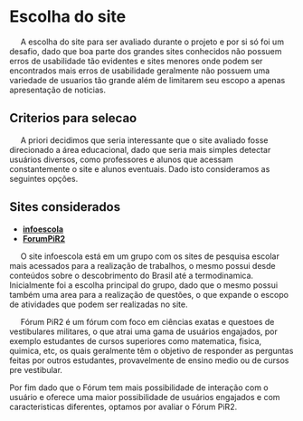 # Escolha do site

&nbsp;&nbsp;&nbsp;&nbsp; A escolha do site para ser avaliado durante o projeto e por si só foi um desafio, dado que boa parte dos grandes sites conhecidos não possuem erros de usabilidade tão evidentes e sites menores onde podem ser encontrados mais erros de usabilidade geralmente não possuem uma variedade de usuarios tão grande além de limitarem seu escopo a apenas apresentação de noticias.

## Criterios para selecao

&nbsp;&nbsp;&nbsp;&nbsp; A priori decidimos que seria interessante que o site avaliado fosse direcionado a área educacional, dado que seria mais simples detectar usuários diversos, como professores e alunos que acessam constantemente o site e alunos eventuais. Dado isto consideramos as seguintes opções.

## Sites considerados

* [**infoescola**](https://www.infoescola.com)
* [**ForumPiR2**](https://pir2.forumeiros.com)

&nbsp;&nbsp;&nbsp;&nbsp; O site infoescola está em um grupo com os sites de pesquisa escolar mais acessados para a realização de trabalhos, o mesmo possui desde conteúdos sobre o descobrimento do Brasil até a termodinamica.
Inicialmente foi a escolha principal do grupo, dado que o mesmo possui também uma area para a realização de questões, o que expande o escopo de atividades que podem ser realizadas no site.

&nbsp;&nbsp;&nbsp;&nbsp; Fórum PiR2 é um fórum com foco em ciências exatas e questoes de
vestibulares militares, o que atrai uma gama de usuários engajados, por exemplo estudantes de cursos superiores como matematica, fisica, quimica, etc, os quais geralmente têm o objetivo de responder as perguntas feitas por outros estudantes, provavelmente de ensino medio ou de cursos pre vestibular.

Por fim dado que o Fórum tem mais possibilidade de interação com o usuário e oferece uma maior possibilidade de usuários engajados e com caracteristicas diferentes, optamos por avaliar o Fórum PiR2.
